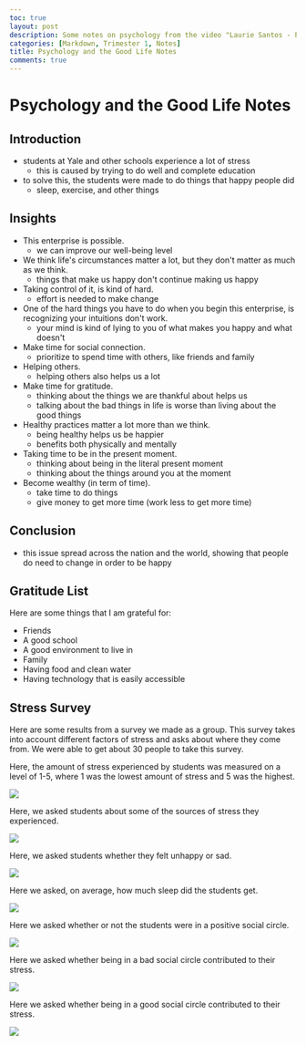 ```yaml
---
toc: true
layout: post
description: Some notes on psychology from the video "Laurie Santos - Psychology and the Good Life".
categories: [Markdown, Trimester 1, Notes]
title: Psychology and the Good Life Notes
comments: true
---
```


# Psychology and the Good Life Notes

## Introduction
- students at Yale and other schools experience a lot of stress
  - this is caused by trying to do well and complete education
- to solve this, the students were made to do things that happy people did
  - sleep, exercise, and other things

## Insights
- This enterprise is possible.
  - we can improve our well-being level
- We think life's circumstances matter a lot, but they don't matter as much as we think.
  - things that make us happy don't continue making us happy
- Taking control of it, is kind of hard.
  - effort is needed to make change
- One of the hard things you have to do when you begin this enterprise, is recognizing your intuitions don't work.
  - your mind is kind of lying to you of what makes you happy and what doesn't
- Make time for social connection.
  - prioritize to spend time with others, like friends and family
- Helping others.
  - helping others also helps us a lot
- Make time for gratitude.
  - thinking about the things we are thankful about helps us
  - talking about the bad things in life is worse than living about the good things
- Healthy practices matter a lot more than we think.
  - being healthy helps us be happier
  - benefits both physically and mentally
- Taking time to be in the present moment.
  - thinking about being in the literal present moment
  - thinking about the things around you at the moment
- Become wealthy (in term of time).
  - take time to do things
  - give money to get more time (work less to get more time)

## Conclusion
- this issue spread across the nation and the world, showing that people do need to change in order to be happy

## Gratitude List

Here are some things that I am grateful for:
- Friends
- A good school
- A good environment to live in
- Family
- Having food and clean water
- Having technology that is easily accessible

## Stress Survey

Here are some results from a survey we made as a group. This survey takes into account different factors of stress and asks about where they come from. We were able to get about 30 people to take this survey.


Here, the amount of stress experienced by students was measured on a level of 1-5, where 1 was the lowest amount of stress and 5 was the highest.

![]({{site.baseurl}}/images/stressamount.png)

Here, we asked students about some of the sources of stress they experienced.

![]({{site.baseurl}}/images/stresssource.png)

Here, we asked students whether they felt unhappy or sad.

![]({{site.baseurl}}/images/stressdepression.png)

Here we asked, on average, how much sleep did the students get.

![]({{site.baseurl}}/images/sleep.png)

Here we asked whether or not the students were in a positive social circle.

![]({{site.baseurl}}/images/socialcircle.png)

Here we asked whether being in a bad social circle contributed to their stress.

![]({{site.baseurl}}/images/socialcirclestress.png)

Here we asked whether being in a good social circle contributed to their stress.

![]({{site.baseurl}}/images/stresssource.png)